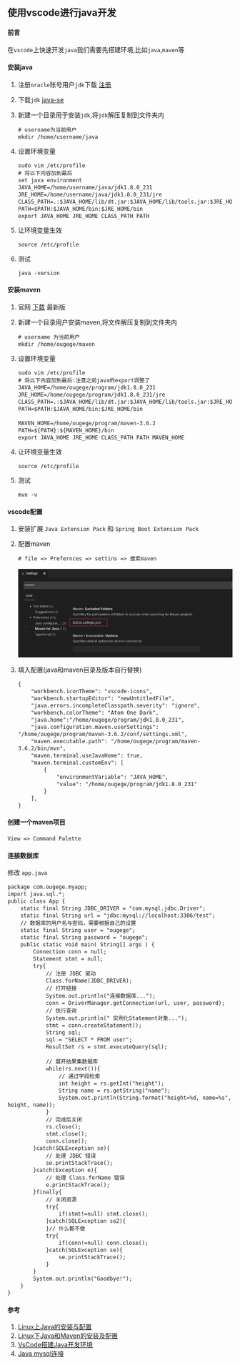 ## 使用vscode进行java开发

#### 前言
在`vscode`上快速开发`java`我们需要先搭建环境,比如`java`,`maven`等

#### 安装java
1. 注册`oracle`账号用户`jdk`下载  [注册](https://profile.oracle.com/myprofile/account/create-account.jspx '注册')

1. 下载`jdk` [java-se](https://www.oracle.com/technetwork/java/javase/downloads/jdk8-downloads-2133151.html 'java-se')

1. 新建一个目录用于安装`jdk`,将`jdk`解压复制到文件夹内
    ```
    # username为当前用户
    mkdir /home/username/java
    ```
1. 设置环境变量
    ```
    sudo vim /etc/profile
    # 将以下内容加到最后
    set java environment
    JAVA_HOME=/home/username/java/jdk1.8.0_231     
    JRE_HOME=/home/username/java/jdk1.8.0_231/jre     
    CLASS_PATH=.:$JAVA_HOME/lib/dt.jar:$JAVA_HOME/lib/tools.jar:$JRE_HOME/lib
    PATH=$PATH:$JAVA_HOME/bin:$JRE_HOME/bin
    export JAVA_HOME JRE_HOME CLASS_PATH PATH
    ```
1. 让环境变量生效
    ```
    source /etc/profile
    ```

1. 测试
    ```
    java -version
    ```

#### 安装maven
1. 官网 [下载](http://maven.apache.org/download.cgi '下载') 最新版

1. 新建一个目录用户安装maven,将文件解压复制到文件夹内
    ```
    # username 为当前用户
    mkdir /home/ougege/maven
    ```

1. 设置环境变量
    ```
    sudo vim /etc/profile
    # 将以下内容加到最后:注意之前java的export调整了
    JAVA_HOME=/home/ougege/program/jdk1.8.0_231      
    JRE_HOME=/home/ougege/program/jdk1.8.0_231/jre   
    CLASS_PATH=.:$JAVA_HOME/lib/dt.jar:$JAVA_HOME/lib/tools.jar:$JRE_HOME/lib
    PATH=$PATH:$JAVA_HOME/bin:$JRE_HOME/bin

    MAVEN_HOME=/home/ougege/program/maven-3.6.2
    PATH=${PATH}:${MAVEN_HOME}/bin
    export JAVA_HOME JRE_HOME CLASS_PATH PATH MAVEN_HOME
    ```

1. 让环境变量生效
    ```
    source /etc/profile
    ```

1. 测试
    ```
    mvn -v
    ```

#### vscode配置
1. 安装扩展 `Java Extension Pack` 和 `Spring Boot Extension Pack`
1. 配置maven
    ```
    # file => Prefernces => settins => 搜索maven
    ```

    ![maven配置](../images/linux/使用vscode进行java开发/java_01.png)

1. 填入配置(java和maven目录及版本自行替换)
    ```
    {
        "workbench.iconTheme": "vscode-icons",
        "workbench.startupEditor": "newUntitledFile",
        "java.errors.incompleteClasspath.severity": "ignore",
        "workbench.colorTheme": "Atom One Dark",
        "java.home":"/home/ougege/program/jdk1.8.0_231",
        "java.configuration.maven.userSettings": "/home/ougege/program/maven-3.6.2/conf/settings.xml",
        "maven.executable.path": "/home/ougege/program/maven-3.6.2/bin/mvn",
        "maven.terminal.useJavaHome": true,
        "maven.terminal.customEnv": [
            {
                "environmentVariable": "JAVA_HOME",
                "value": "/home/ougege/program/jdk1.8.0_231"
            }
        ],
    }
    ```

#### 创建一个maven项目
```
View => Command Palette
```

#### 连接数据库
修改 `app.java`
```
package com.ougege.myapp;
import java.sql.*;
public class App {
    static final String JDBC_DRIVER = "com.mysql.jdbc.Driver";
    static final String url = "jdbc:mysql://localhost:3306/test";  
    // 数据库的用户名与密码，需要根据自己的设置
    static final String user = "ougege";
    static final String password = "ougege";
    public static void main( String[] args ) {
        Connection conn = null;
        Statement stmt = null;
        try{
            // 注册 JDBC 驱动
            Class.forName(JDBC_DRIVER);
            // 打开链接
            System.out.println("连接数据库...");
            conn = DriverManager.getConnection(url, user, password);
            // 执行查询
            System.out.println(" 实例化Statement对象...");
            stmt = conn.createStatement();
            String sql;
            sql = "SELECT * FROM user";
            ResultSet rs = stmt.executeQuery(sql);
        
            // 展开结果集数据库
            while(rs.next()){
                // 通过字段检索
                int height = rs.getInt("height");
                String name = rs.getString("name");
                System.out.println(String.format("height=%d, name=%s", height, name));
            }
            // 完成后关闭
            rs.close();
            stmt.close();
            conn.close();
        }catch(SQLException se){
            // 处理 JDBC 错误
            se.printStackTrace();
        }catch(Exception e){
            // 处理 Class.forName 错误
            e.printStackTrace();
        }finally{
            // 关闭资源
            try{
                if(stmt!=null) stmt.close();
            }catch(SQLException se2){
            }// 什么都不做
            try{
                if(conn!=null) conn.close();
            }catch(SQLException se){
                se.printStackTrace();
            }
        }
        System.out.println("Goodbye!");
    }
}
```

#### 参考
1. [Linux上Java的安装与配置](https://www.cnblogs.com/lamp01/p/8932740.html 'Linux上Java的安装与配置')
1. [Linux下Java和Maven的安装及配置](https://blog.csdn.net/ula_liu/article/details/80853713 'Linux下Java和Maven的安装及配置')
1. [VsCode搭建Java开发环境](https://www.cnblogs.com/miskis/p/9816135.html 'VsCode搭建Java开发环境')
1. [Java mysql连接](https://www.runoob.com/java/java-mysql-connect.html 'Java mysql连接')